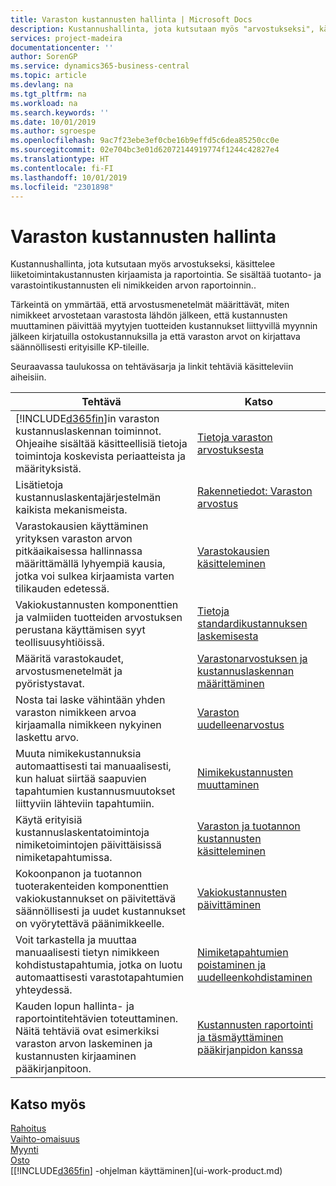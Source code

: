```yaml
---
title: Varaston kustannusten hallinta | Microsoft Docs
description: Kustannushallinta, jota kutsutaan myös "arvostukseksi", käsittelee liiketoiminnan toimintokustannusten tallennusta ja raportointia. Se sisältää tuotanto- ja varastointikustannusten eli nimikkeiden arvon raportoinnin..
services: project-madeira
documentationcenter: ''
author: SorenGP
ms.service: dynamics365-business-central
ms.topic: article
ms.devlang: na
ms.tgt_pltfrm: na
ms.workload: na
ms.search.keywords: ''
ms.date: 10/01/2019
ms.author: sgroespe
ms.openlocfilehash: 9ac7f23ebe3ef0cbe16b9effd5c6dea85250cc0e
ms.sourcegitcommit: 02e704bc3e01d62072144919774f1244c42827e4
ms.translationtype: HT
ms.contentlocale: fi-FI
ms.lasthandoff: 10/01/2019
ms.locfileid: "2301898"
---
```

# <a name="managing-inventory-costs"></a>Varaston kustannusten hallinta
Kustannushallinta, jota kutsutaan myös arvostukseksi, käsittelee liiketoimintakustannusten kirjaamista ja raportointia. Se sisältää tuotanto- ja varastointikustannusten eli nimikkeiden arvon raportoinnin..   

Tärkeintä on ymmärtää, että arvostusmenetelmät määrittävät, miten nimikkeet arvostetaan varastosta lähdön jälkeen, että kustannusten muuttaminen päivittää myytyjen tuotteiden kustannukset liittyvillä myynnin jälkeen kirjatuilla ostokustannuksilla ja että varaston arvot on kirjattava säännöllisesti erityisille KP-tileille.

Seuraavassa taulukossa on tehtäväsarja ja linkit tehtäviä käsitteleviin aiheisiin.

|**Tehtävä**|**Katso**|  
|------------|-------------|  
|[!INCLUDE[d365fin](includes/d365fin_md.md)]in varaston kustannuslaskennan toiminnot. Ohjeaihe sisältää käsitteellisiä tietoja toimintoja koskevista periaatteista ja määrityksistä.|[Tietoja varaston arvostuksesta](finance-learn-about-costing.md)|  
|Lisätietoja kustannuslaskentajärjestelmän kaikista mekanismeista.|[Rakennetiedot: Varaston arvostus](design-details-inventory-costing.md)|
|Varastokausien käyttäminen yrityksen varaston arvon pitkäaikaisessa hallinnassa määrittämällä lyhyempiä kausia, jotka voi sulkea kirjaamista varten tilikauden edetessä.|[Varastokausien käsitteleminen](finance-how-to-work-with-inventory-periods.md)|
|Vakiokustannusten komponenttien ja valmiiden tuotteiden arvostuksen perustana käyttämisen syyt teollisuusyhtiöissä.|[Tietoja standardikustannuksen laskemisesta](finance-about-calculating-standard-cost.md)|
|Määritä varastokaudet, arvostusmenetelmät ja pyöristystavat.|[Varastonarvostuksen ja kustannuslaskennan määrittäminen](finance-set-up-inventory-valuation-and-costing.md)|
|Nosta tai laske vähintään yhden varaston nimikkeen arvoa kirjaamalla nimikkeen nykyinen laskettu arvo.|[Varaston uudelleenarvostus](inventory-how-revalue-inventory.md)|
|Muuta nimikekustannuksia automaattisesti tai manuaalisesti, kun haluat siirtää saapuvien tapahtumien kustannusmuutokset liittyviin lähteviin tapahtumiin.|[Nimikekustannusten muuttaminen](inventory-how-adjust-item-costs.md)|
|Käytä erityisiä kustannuslaskentatoimintoja nimiketoimintojen päivittäisissä nimiketapahtumissa.|[Varaston ja tuotannon kustannusten käsitteleminen](finance-handle-inventory-and-manufacturing-costs.md)|  
|Kokoonpanon ja tuotannon tuoterakenteiden komponenttien vakiokustannukset on päivitettävä säännöllisesti ja uudet kustannukset on vyörytettävä päänimikkeelle.|[Vakiokustannusten päivittäminen](finance-how-to-update-standard-costs.md)|
|Voit tarkastella ja muuttaa manuaalisesti tietyn nimikkeen kohdistustapahtumia, jotka on luotu automaattisesti varastotapahtumien yhteydessä.|[Nimiketapahtumien poistaminen ja uudelleenkohdistaminen](finance-how-to-remove-and-reapply-item-entries.md)|
|Kauden lopun hallinta- ja raportointitehtävien toteuttaminen. Näitä tehtäviä ovat esimerkiksi varaston arvon laskeminen ja kustannusten kirjaaminen pääkirjanpitoon.|[Kustannusten raportointi ja täsmäyttäminen pääkirjanpidon kanssa](finance-report-costs-and-reconcile-with-the-general-ledger.md)|

## <a name="see-also"></a>Katso myös  
 [Rahoitus](finance.md)  
 [Vaihto-omaisuus](inventory-manage-inventory.md)   
 [Myynti](sales-manage-sales.md)   
 [Osto](purchasing-manage-purchasing.md)  
 [[!INCLUDE[d365fin](includes/d365fin_md.md)] -ohjelman käyttäminen](ui-work-product.md)
